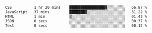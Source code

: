 
<!--START_SECTION:waka-->

```txt
CSS          1 hr 20 mins    ████████████████▓░░░░░░░░   66.87 %
JavaScript   37 mins         ███████▓░░░░░░░░░░░░░░░░░   31.22 %
HTML         1 min           ▒░░░░░░░░░░░░░░░░░░░░░░░░   01.43 %
JSON         0 secs          ░░░░░░░░░░░░░░░░░░░░░░░░░   00.37 %
Text         0 secs          ░░░░░░░░░░░░░░░░░░░░░░░░░   00.12 %
```

<!--END_SECTION:waka-->

<!--unk0e-ctrlmd-blitzh-->
